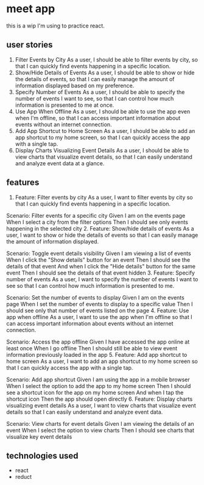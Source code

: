 # meet app

this is a wip I'm using to practice react. 

## user stories
1. Filter Events by City
As a user, I should be able to filter events by city, so that I can quickly find events happening in a specific location.
2. Show/Hide Details of Events
As a user, I should be able to show or hide the details of events, so that I can easily manage the amount of information displayed based on my preference.
3. Specify Number of Events
As a user, I should be able to specify the number of events I want to see, so that I can control how much information is presented to me at once.
4. Use App When Offline
As a user, I should be able to use the app even when I'm offline, so that I can access important information about events without an internet connection.
5. Add App Shortcut to Home Screen
As a user, I should be able to add an app shortcut to my home screen, so that I can quickly access the app with a single tap.
6. Display Charts Visualizing Event Details
As a user, I should be able to view charts that visualize event details, so that I can easily understand and analyze event data at a glance.

## features 
1. Feature: Filter events by city
  As a user, I want to filter events by city so that I can quickly find events happening in a specific location.

  Scenario: Filter events for a specific city
    Given I am on the events page
    When I select a city from the filter options
    Then I should see only events happening in the selected city
2. Feature: Show/hide details of events
  As a user, I want to show or hide the details of events so that I can easily manage the amount of information displayed.

  Scenario: Toggle event details visibility
    Given I am viewing a list of events
    When I click the "Show details" button for an event
    Then I should see the details of that event
    And when I click the "Hide details" button for the same event
    Then I should see the details of that event hidden
3. Feature: Specify number of events
  As a user, I want to specify the number of events I want to see so that I can control how much information is presented to me.

  Scenario: Set the number of events to display
    Given I am on the events page
    When I set the number of events to display to a specific value
    Then I should see only that number of events listed on the page
4. Feature: Use app when offline
  As a user, I want to use the app when I'm offline so that I can access important information about events without an internet connection.

  Scenario: Access the app offline
    Given I have accessed the app online at least once
    When I go offline
    Then I should still be able to view event information previously loaded in the app
5. Feature: Add app shortcut to home screen
  As a user, I want to add an app shortcut to my home screen so that I can quickly access the app with a single tap.

  Scenario: Add app shortcut
    Given I am using the app in a mobile browser
    When I select the option to add the app to my home screen
    Then I should see a shortcut icon for the app on my home screen
    And when I tap the shortcut icon
    Then the app should open directly
6. Feature: Display charts visualizing event details
  As a user, I want to view charts that visualize event details so that I can easily understand and analyze event data.

  Scenario: View charts for event details
    Given I am viewing the details of an event
    When I select the option to view charts
    Then I should see charts that visualize key event details


## technologies used 
- react
- reduct